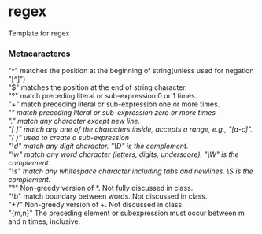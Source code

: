 # regex
Template for regex

### Metacaracteres

"^" matches the position at the beginning of string(unless used for negation "[^]")<br/> 
"$" matches the position at the end of string character.<br/> 
"?" match preceding literal or sub-expression 0 or 1 times.<br/> 
"+" match preceding literal or sub-expression one or more times.<br/> 
"*" match preceding literal or sub-expression zero or more times<br/> 
"." match any character except new line.<br/> 
"[ ]" match any one of the characters inside, accepts a range, e.g., "[a-c]".<br/> 
"( )" used to create a sub-expression<br/> 
"\d" match any digit character. "\D" is the complement.<br/> 
"\w" match any word character (letters, digits, underscore). "\W" is the complement.<br/> 
"\s" match any whitespace character including tabs and newlines. \S is the complement.<br/> 
"*?" Non-greedy version of *. Not fully discussed in class.<br/> 
"\b" match boundary between words. Not discussed in class.<br/> 
"+?" Non-greedy version of +. Not discussed in class.<br/> 
"{m,n}" The preceding element or subexpression must occur between m and n times, inclusive.<br/> 
